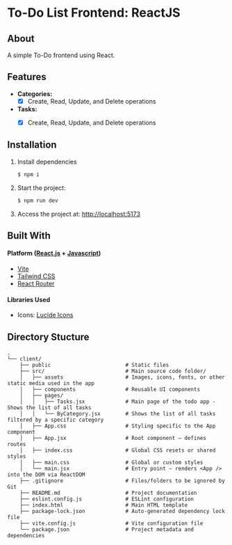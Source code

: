<h1> To-Do List Frontend: ReactJS </h1>

## About

A simple To-Do frontend using React.

## Features
- **Categories:**
  - [x] Create, Read, Update, and Delete operations

- **Tasks:**
  - [x] Create, Read, Update, and Delete operations


## Installation

1. Install dependencies
   ```bash
   $ npm i
   ```
2. Start the project:
   ```bash
   $ npm run dev
   ```
3. Access the project at: <a href="http://localhost:5173">http://localhost:5173</a>

## Built With
#### Platform (<a href="https://react.dev/">React.js</a> + <a href="https://react.dev/">Javascript</a>)
<ul>
  <li>
    <a href="https://vite.dev/">Vite</a>
  </li>
  <li>
    <a href="https://tailwindcss.com/">Tailwind CSS</a>
  </li>
  <li>
    <a href="https://reactrouter.com/">React Router</a>
  </li>
</ul>

#### Libraries Used
<ul>
  <li>Icons: <a href="https://lucide.dev/">Lucide Icons</a></li>
</ul>

## Directory Stucture
```
.
└── client/
    ├── public                        # Static files
    ├── src/                          # Main source code folder/
    │   ├── assets                    # Images, icons, fonts, or other static media used in the app
    │   ├── components                # Reusable UI components
    │   ├── pages/
    │   │   ├── Tasks.jsx             # Main page of the todo app - Shows the list of all tasks
    │   │   └── ByCategory.jsx        # Shows the list of all tasks filtered by a specific category             
    │   ├── App.css                   # Styling specific to the App component
    │   ├── App.jsx                   # Root component — defines routes
    │   ├── index.css                 # Global CSS resets or shared styles
    │   ├── main.css                  # Global or custom styles
    │   └── main.jsx                  # Entry point — renders <App /> into the DOM via ReactDOM
    ├── .gitignore                    # Files/folders to be ignored by Git
    ├── README.md                     # Project documentation
    ├── eslint.config.js              # ESLint configuration
    ├── index.html                    # Main HTML template
    ├── package-lock.json             # Auto-generated dependency lock file
    ├── vite.config.js                # Vite configuration file
    └── package.json                  # Project metadata and dependencies
```
